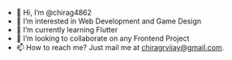 - 👋 Hi, I’m @chirag4862
- 👀 I’m interested in Web Development and Game Design
- 🌱 I’m currently learning Flutter
- 💞️ I’m looking to collaborate on any Frontend Project
- 📫 How to reach me? Just mail me at chiragrvijay@gmail.com.

<!---
chirag4862/chirag4862 is a ✨ special ✨ repository because its `README.md` (this file) appears on your GitHub profile.
You can click the Preview link to take a look at your changes.
--->
